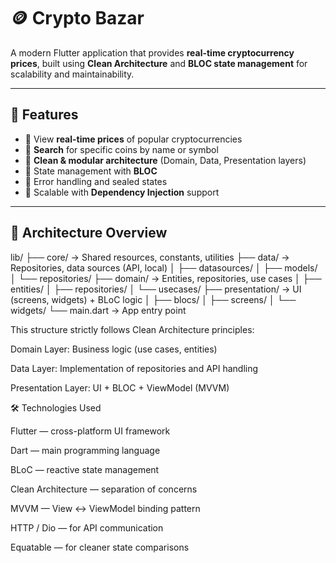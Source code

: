 # 🪙 Crypto Bazar

A modern Flutter application that provides **real-time cryptocurrency prices**, built using **Clean Architecture** and **BLOC state management** for scalability and maintainability.

---

## 🚀 Features

- 🔹 View **real-time prices** of popular cryptocurrencies  
- 🔹 **Search** for specific coins by name or symbol  
- 🔹 **Clean & modular architecture** (Domain, Data, Presentation layers)  
- 🔹 State management with **BLOC**
- 🔹 Error handling and sealed states  
- 🔹 Scalable with **Dependency Injection** support  

---

## 🧩 Architecture Overview
lib/
 ├── core/                  → Shared resources, constants, utilities
 ├── data/                  → Repositories, data sources (API, local)
 │    ├── datasources/
 │    ├── models/
 │    └── repositories/
 ├── domain/                → Entities, repositories, use cases
 │    ├── entities/
 │    ├── repositories/
 │    └── usecases/
 ├── presentation/          → UI (screens, widgets) + BLoC logic
 │    ├── blocs/
 │    ├── screens/
 │    └── widgets/
 └── main.dart              → App entry point

This structure strictly follows Clean Architecture principles:

Domain Layer: Business logic (use cases, entities)

Data Layer: Implementation of repositories and API handling

Presentation Layer: UI + BLOC + ViewModel (MVVM)


🛠️ Technologies Used

Flutter — cross-platform UI framework

Dart — main programming language

BLoC — reactive state management

Clean Architecture — separation of concerns

MVVM — View ↔ ViewModel binding pattern

HTTP / Dio — for API communication

Equatable — for cleaner state comparisons
